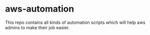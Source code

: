 # aws-automation
This repo contains all kinds of automation scripts which will help aws admins to make their job easier. 
